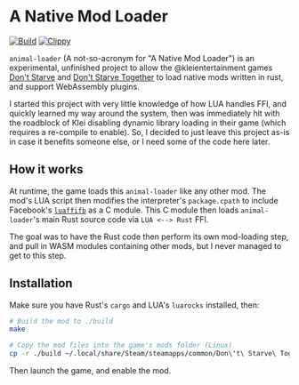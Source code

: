 # A Native Mod Loader
[![Build](https://github.com/Ewpratten/animal-loader/actions/workflows/build.yml/badge.svg)](https://github.com/Ewpratten/animal-loader/actions/workflows/build.yml)
[![Clippy](https://github.com/Ewpratten/animal-loader/actions/workflows/clippy.yml/badge.svg)](https://github.com/Ewpratten/animal-loader/actions/workflows/clippy.yml)


`animal-loader` (A not-so-acronym for "A Native Mod Loader") is an experimental, unfinished project to allow the @kleientertainment games [Don't Starve](https://www.klei.com/games/dont-starve) and [Don't Starve Together](https://www.klei.com/games/dont-starve-together) to load native mods written in rust, and support WebAssembly plugins.

I started this project with very little knowledge of how LUA handles FFI, and quickly learned my way around the system, then was immediately hit with the roadblock of Klei disabling dynamic library loading in their game (which requires a re-compile to enable). So, I decided to just leave this project as-is in case it benefits someone else, or I need some of the code here later.

## How it works

At runtime, the game loads this `animal-loader` like any other mod. The mod's LUA script then modifies the interpreter's `package.cpath` to include Facebook's [`luaffifb`](https://github.com/facebookarchive/luaffifb) as a C module. This C module then loads `animal-loader`'s main Rust source code via `LUA <--> Rust` FFI.

The goal was to have the Rust code then perform its own mod-loading step, and pull in WASM modules containing other mods, but I never managed to get to this step.

## Installation

Make sure you have Rust's `cargo` and LUA's `luarocks` installed, then:

```sh
# Build the mod to ./build
make

# Copy the mod files into the game's mods folder (Linux)
cp -r ./build ~/.local/share/Steam/steamapps/common/Don\'t\ Starve\ Together/mods/animal_loader
```

Then launch the game, and enable the mod.
